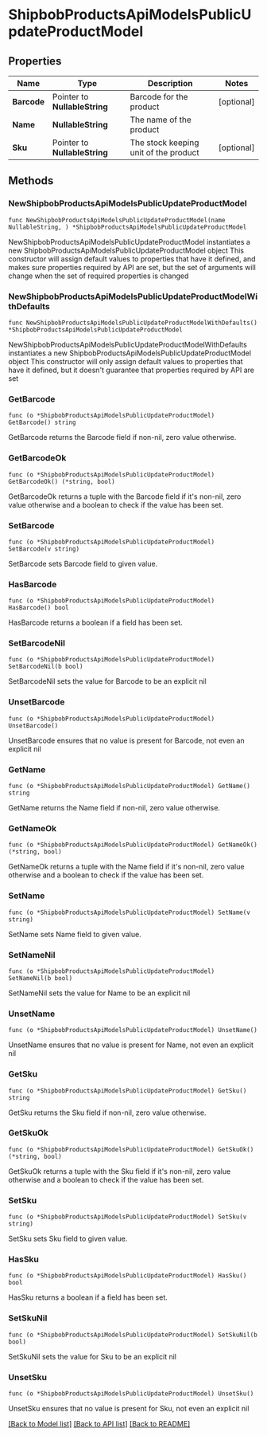 # ShipbobProductsApiModelsPublicUpdateProductModel

## Properties

Name | Type | Description | Notes
------------ | ------------- | ------------- | -------------
**Barcode** | Pointer to **NullableString** | Barcode for the product | [optional] 
**Name** | **NullableString** | The name of the product | 
**Sku** | Pointer to **NullableString** | The stock keeping unit of the product | [optional] 

## Methods

### NewShipbobProductsApiModelsPublicUpdateProductModel

`func NewShipbobProductsApiModelsPublicUpdateProductModel(name NullableString, ) *ShipbobProductsApiModelsPublicUpdateProductModel`

NewShipbobProductsApiModelsPublicUpdateProductModel instantiates a new ShipbobProductsApiModelsPublicUpdateProductModel object
This constructor will assign default values to properties that have it defined,
and makes sure properties required by API are set, but the set of arguments
will change when the set of required properties is changed

### NewShipbobProductsApiModelsPublicUpdateProductModelWithDefaults

`func NewShipbobProductsApiModelsPublicUpdateProductModelWithDefaults() *ShipbobProductsApiModelsPublicUpdateProductModel`

NewShipbobProductsApiModelsPublicUpdateProductModelWithDefaults instantiates a new ShipbobProductsApiModelsPublicUpdateProductModel object
This constructor will only assign default values to properties that have it defined,
but it doesn't guarantee that properties required by API are set

### GetBarcode

`func (o *ShipbobProductsApiModelsPublicUpdateProductModel) GetBarcode() string`

GetBarcode returns the Barcode field if non-nil, zero value otherwise.

### GetBarcodeOk

`func (o *ShipbobProductsApiModelsPublicUpdateProductModel) GetBarcodeOk() (*string, bool)`

GetBarcodeOk returns a tuple with the Barcode field if it's non-nil, zero value otherwise
and a boolean to check if the value has been set.

### SetBarcode

`func (o *ShipbobProductsApiModelsPublicUpdateProductModel) SetBarcode(v string)`

SetBarcode sets Barcode field to given value.

### HasBarcode

`func (o *ShipbobProductsApiModelsPublicUpdateProductModel) HasBarcode() bool`

HasBarcode returns a boolean if a field has been set.

### SetBarcodeNil

`func (o *ShipbobProductsApiModelsPublicUpdateProductModel) SetBarcodeNil(b bool)`

 SetBarcodeNil sets the value for Barcode to be an explicit nil

### UnsetBarcode
`func (o *ShipbobProductsApiModelsPublicUpdateProductModel) UnsetBarcode()`

UnsetBarcode ensures that no value is present for Barcode, not even an explicit nil
### GetName

`func (o *ShipbobProductsApiModelsPublicUpdateProductModel) GetName() string`

GetName returns the Name field if non-nil, zero value otherwise.

### GetNameOk

`func (o *ShipbobProductsApiModelsPublicUpdateProductModel) GetNameOk() (*string, bool)`

GetNameOk returns a tuple with the Name field if it's non-nil, zero value otherwise
and a boolean to check if the value has been set.

### SetName

`func (o *ShipbobProductsApiModelsPublicUpdateProductModel) SetName(v string)`

SetName sets Name field to given value.


### SetNameNil

`func (o *ShipbobProductsApiModelsPublicUpdateProductModel) SetNameNil(b bool)`

 SetNameNil sets the value for Name to be an explicit nil

### UnsetName
`func (o *ShipbobProductsApiModelsPublicUpdateProductModel) UnsetName()`

UnsetName ensures that no value is present for Name, not even an explicit nil
### GetSku

`func (o *ShipbobProductsApiModelsPublicUpdateProductModel) GetSku() string`

GetSku returns the Sku field if non-nil, zero value otherwise.

### GetSkuOk

`func (o *ShipbobProductsApiModelsPublicUpdateProductModel) GetSkuOk() (*string, bool)`

GetSkuOk returns a tuple with the Sku field if it's non-nil, zero value otherwise
and a boolean to check if the value has been set.

### SetSku

`func (o *ShipbobProductsApiModelsPublicUpdateProductModel) SetSku(v string)`

SetSku sets Sku field to given value.

### HasSku

`func (o *ShipbobProductsApiModelsPublicUpdateProductModel) HasSku() bool`

HasSku returns a boolean if a field has been set.

### SetSkuNil

`func (o *ShipbobProductsApiModelsPublicUpdateProductModel) SetSkuNil(b bool)`

 SetSkuNil sets the value for Sku to be an explicit nil

### UnsetSku
`func (o *ShipbobProductsApiModelsPublicUpdateProductModel) UnsetSku()`

UnsetSku ensures that no value is present for Sku, not even an explicit nil

[[Back to Model list]](../README.md#documentation-for-models) [[Back to API list]](../README.md#documentation-for-api-endpoints) [[Back to README]](../README.md)


